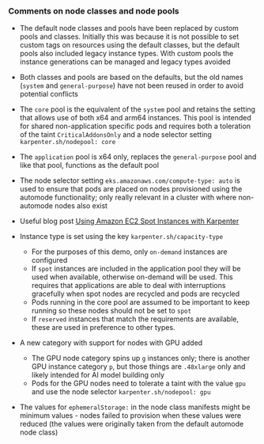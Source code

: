 ### Comments on node classes and node pools

- The default node classes and pools have been replaced by custom pools and classes. Initially this was because it is not possible to set custom tags on resources using the default classes, but the default pools also included legacy instance types. With custom pools the instance generations can be managed and legacy types avoided
- Both classes and pools are based on the defaults, but the old names (`system` and `general-purpose`) have not been reused in order to avoid potential conflicts
- The `core` pool is the equivalent of the `system` pool and retains the setting that allows use of both x64 and arm64 instances. This pool is intended for shared non-application specific pods and requires both a toleration of the taint `CriticalAddonsOnly` and a node selector setting `karpenter.sh/nodepool: core`
- The `application` pool is x64 only, replaces the `general-purpose` pool and like that pool, functions as the default pool 
- The node selector setting `eks.amazonaws.com/compute-type: auto` is used to ensure that pods are placed on nodes provisioned using the automode functionality; only really relevant in a cluster with where non-automode nodes also exist
- Useful blog post [Using Amazon EC2 Spot Instances with Karpenter](https://aws.amazon.com/blogs/containers/using-amazon-ec2-spot-instances-with-karpenter/)
- Instance type is set using the key ```karpenter.sh/capacity-type```
  - For the purposes of this demo, only ```on-demand``` instances are configured
  - If ```spot``` instances are included in the application pool they will be used when available, otherwise on-demand will be used. This requires that applications are able to deal with interruptions gracefully when spot nodes are recycled and pods are recycled
  - Pods running in the core pool are assumed to be important to keep running so these nodes should not be set to ```spot```
  - If ```reserved``` instances that match the requirements are available, these are used in preference to other types. 
           
- A new category with support for nodes with GPU added
  - The GPU node category spins up ```g``` instances only; there is another GPU instance category ```p```, but those things are ```.48xlarge``` only and likely intended for AI model building only
  - Pods for the GPU nodes need to tolerate a taint with the value ```gpu``` and use the node selector `karpenter.sh/nodepool: gpu`   
          
- The values for ```ephemeralStorage:``` in the node class manifests might be minimum values - nodes failed to provision when these values were reduced (the values were originally taken from the default automode node class)
